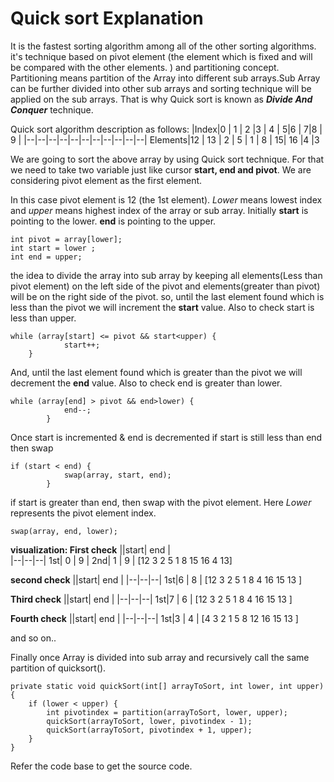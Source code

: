 ﻿# Quick sort Explanation

It is the fastest sorting algorithm among all of the other sorting algorithms. it's technique based on pivot element (the element which is fixed and will be compared with the other elements. ) and partitioning concept. Partitioning means partition of the Array into different sub arrays.Sub Array can be further divided into other sub arrays and sorting technique will be applied on the sub arrays. That is why Quick sort is known as ***Divide And Conquer*** technique. 

Quick sort algorithm description as follows:
|Index|0  | 1 | 2 |3  | 4 |  5|6 | 7|8  | 9 |
|--|--|--|--|--|--|--|--|--|--|--|
Elements|12  | 13 | 2 | 5 | 1 | 8 |  15| 16 |4  |3

We are going to sort the above array by using Quick sort technique. For that we need to take two variable just like cursor **start, end and pivot**. We are considering pivot element as the first element.

In this case pivot element is 12 (the 1st element). *Lower* means lowest index and *upper* means highest index of the array or sub array. Initially **start**  is pointing to the lower. **end** is pointing to the upper.

    int pivot = array[lower];
    int start = lower ;
	int end = upper;
the idea to divide the array into sub array by keeping all elements(Less than pivot element) on the left side of the pivot and elements(greater than pivot) will be on the right side of the pivot.
so, until the last element found which is less than the pivot we will increment the **start** value. Also to check start is less than upper. 

    while (array[start] <= pivot && start<upper) {
				start++;
		}
And, until the last element found which is greater than the pivot we will decrement the **end** value. Also to check end is greater than lower.

    while (array[end] > pivot && end>lower) {
				end--;
			}
Once start is incremented & end is decremented if start is still less than end then swap

    if (start < end) {
				swap(array, start, end);
			}

if start is greater than end, then swap with the pivot element. Here *Lower* represents the pivot element index.

    swap(array, end, lower);

			
**visualization:
First check**
||start| end |    
|--|--|--|
1st| 0 | 9 |
2nd| 1 | 9 |
[12 3 2 5 1 8 15 16 4 13]

**second check**
||start| end |
|--|--|--|
 1st|6 | 8 |
[12 3 2 5 1 8 4 16 15 13 ]

**Third check**
||start| end |
|--|--|--|
 1st|7 | 6 |
[12 3 2 5 1 8 4 16 15 13 ]

**Fourth check**
||start| end |
|--|--|--|
 1st|3 | 4 |
[4 3 2 1 5 8 12 16 15 13 ]


and so on..

Finally once Array is divided into sub array and recursively call the same partition of quicksort().

    private static void quickSort(int[] arrayToSort, int lower, int upper) {
		if (lower < upper) {
			int pivotindex = partition(arrayToSort, lower, upper);
			quickSort(arrayToSort, lower, pivotindex - 1);
			quickSort(arrayToSort, pivotindex + 1, upper);
		}
	}
Refer the code base to get the source code.
